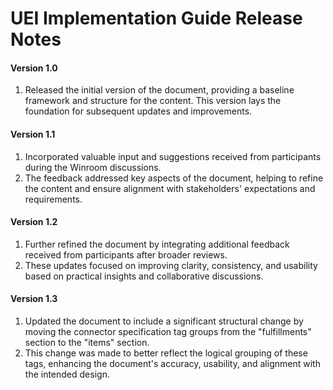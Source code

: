 # UEI Implementation Guide Release Notes

#### Version 1.0

1. Released the initial version of the document, providing a baseline framework and structure for the content. This version lays the foundation for subsequent updates and improvements.

#### Version 1.1

1. Incorporated valuable input and suggestions received from participants during the Winroom discussions.
2. The feedback addressed key aspects of the document, helping to refine the content and ensure alignment with stakeholders' expectations and requirements.

#### Version 1.2

1. Further refined the document by integrating additional feedback received from participants after broader reviews.
2. These updates focused on improving clarity, consistency, and usability based on practical insights and collaborative discussions.

#### Version 1.3

1. Updated the document to include a significant structural change by moving the connector specification tag groups from the "fulfillments" section to the "items" section.
2. This change was made to better reflect the logical grouping of these tags, enhancing the document's accuracy, usability, and alignment with the intended design.
